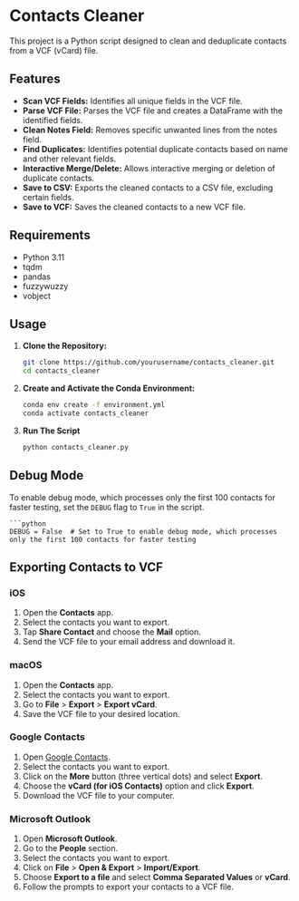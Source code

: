 # Contacts Cleaner

This project is a Python script designed to clean and deduplicate contacts from a VCF (vCard) file.

## Features

- **Scan VCF Fields:** Identifies all unique fields in the VCF file.
- **Parse VCF File:** Parses the VCF file and creates a DataFrame with the identified fields.
- **Clean Notes Field:** Removes specific unwanted lines from the notes field.
- **Find Duplicates:** Identifies potential duplicate contacts based on name and other relevant fields.
- **Interactive Merge/Delete:** Allows interactive merging or deletion of duplicate contacts.
- **Save to CSV:** Exports the cleaned contacts to a CSV file, excluding certain fields.
- **Save to VCF:** Saves the cleaned contacts to a new VCF file.

## Requirements

- Python 3.11
- tqdm
- pandas
- fuzzywuzzy
- vobject

## Usage

1. **Clone the Repository:**
   ```bash
   git clone https://github.com/yourusername/contacts_cleaner.git
   cd contacts_cleaner

2. **Create and Activate the Conda Environment:**
    ```bash
    conda env create -f environment.yml
    conda activate contacts_cleaner

3. **Run The Script**
    ```bash
    python contacts_cleaner.py

## Debug Mode

To enable debug mode, which processes only the first 100 contacts for faster testing, set the `DEBUG` flag to `True` in the script.

    ```python
    DEBUG = False  # Set to True to enable debug mode, which processes only the first 100 contacts for faster testing
    
## Exporting Contacts to VCF

### iOS

1. Open the **Contacts** app.
2. Select the contacts you want to export.
3. Tap **Share Contact** and choose the **Mail** option.
4. Send the VCF file to your email address and download it.

### macOS

1. Open the **Contacts** app.
2. Select the contacts you want to export.
3. Go to **File** > **Export** > **Export vCard**.
4. Save the VCF file to your desired location.

### Google Contacts

1. Open [Google Contacts](https://contacts.google.com/).
2. Select the contacts you want to export.
3. Click on the **More** button (three vertical dots) and select **Export**.
4. Choose the **vCard (for iOS Contacts)** option and click **Export**.
5. Download the VCF file to your computer.

### Microsoft Outlook

1. Open **Microsoft Outlook**.
2. Go to the **People** section.
3. Select the contacts you want to export.
4. Click on **File** > **Open & Export** > **Import/Export**.
5. Choose **Export to a file** and select **Comma Separated Values** or **vCard**.
6. Follow the prompts to export your contacts to a VCF file.
